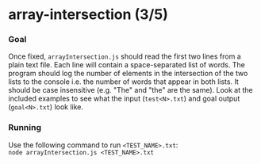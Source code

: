 # array-intersection (3/5)
### Goal
Once fixed, `arrayIntersection.js` should read the first two lines from a plain text file. Each line will contain a space-separated list of words. The program should log the number of elements in the intersection of the two lists to the console i.e. the number of words that appear in both lists. It should be case insensitive (e.g. "The" and "the" are the same). Look at the included examples to see what the input (`test<N>.txt`) and goal output (`goal<N>.txt`) look like.
### Running
Use the following command to run `<TEST_NAME>.txt`:\
`node arrayIntersection.js <TEST_NAME>.txt`
